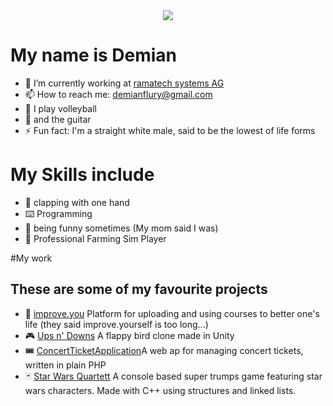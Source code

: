 <div align="center">
<img src="https://media1.giphy.com/media/xTiIzJSKB4l7xTouE8/giphy.gif?cid=6c09b9527cffba2fa92b6e2bc56df7cebd66dbbfc6212aee&ep=v1_internal_gifs_gifId&rid=giphy.gif&ct=g">
</div>

# My name is Demian

- 🔭 I’m currently working at [ramatech systems AG](https://ramatech.ch/index.php/en/)
- 📫 How to reach me: demianflury@gmail.com
- 🏐 I play volleyball
- 🎸 and the guitar
- ⚡ Fun fact: I'm a straight white male, said to be the lowest of life forms
  
# My Skills include

- 👏 clapping with one hand
- ⌨️ Programming
- 🤡 being funny sometimes (My mom said I was)
- 🚜 Professional Farming Sim Player


#My work
## These are some of my favourite projects

- 👑 [improve.you]() Platform for uploading and using courses to better one's life (they said improve.yourself is too long...)
- 🎮 [Ups n' Downs]() A flappy bird clone made in Unity
- 🎟 [ConcertTicketApplication](https://github.com/DemianFlury/Concert-ticket-application)A web ap for managing concert tickets, written in plain PHP
- 🃏 [Star Wars Quartett](https://github.com/CoderMZ/IPT-3.0) A console based super trumps game featuring star wars characters. Made with C++ using structures and linked lists.